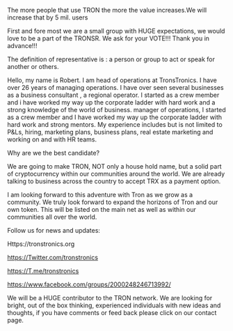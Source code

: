 The more people that use TRON the more the value increases.We will increase that by 5 mil. users

First and fore most we are a small group with HUGE expectations, we would love to be a part of the TRONSR. We ask for your VOTE!!! Thank you in advance!!! 



The definition of representative is : a person or group to act or speak for another or others.



Hello, my name is Robert. I am head of operations at TronsTronics. I have over 26 years of managing operations. I have over seen several businesses as a business consultant , a regional operator. I started as a crew member and i have worked my way up the corporate ladder with hard work and a strong knowledge of the world of business.  manager of operations, I started as a crew member and I have worked my way up the corporate ladder with hard work and strong mentors. My experience includes but is not limited to  P&Ls, hiring, marketing plans, business plans, real estate marketing and working on and with HR teams.



Why are we the best candidate? 

We are going to make TRON, NOT only a house hold name, but a solid part of cryptocurrency within our communities around the world. We are already talking to business across the country to accept TRX as a payment option.



 I am looking forward to this adventure with Tron as we grow as a community. We truly look forward to expand the horizons of Tron and our own token. This will be listed on the main net as well as within our communities all over the world.

Follow us for news and updates:

Https://tronstronics.org

https://Twitter.com/tronstronics

https://T.me/tronstronics

https://www.facebook.com/groups/2000248246713992/



 We will be a HUGE contributor to the TRON network. We are looking for bright, out of the box thinking, experienced individuals with  new ideas and thoughts, if you have comments or feed back please click on our contact page.  
